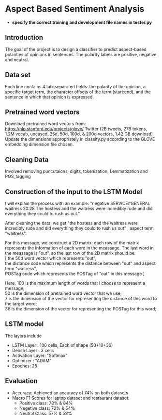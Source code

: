 # Aspect Based Sentiment Analysis
  - **specify the correct training and development file names in tester.py**

## Introduction 
The goal of the project is to design a classifier to predict aspect-based polarities of opinions in
sentences. The polarity labels are positive, negative and neutral. 

## Data set
Each line contains 4 tab-separated fields: the polarity of the opinion, a specific target term, the character offsets of the term (start:end), and the
sentence in which that opinion is expressed.  

## Pretrained word vectors
Download pretrained word vectors from: https://nlp.stanford.edu/projects/glove/
Twitter (2B tweets, 27B tokens, 1.2M vocab, uncased, 25d, 50d, 100d, & 200d vectors, 1.42 GB download)
Update the dimensions appropriately in classify.py according to the GLOVE embedding dimension file chosen. 


## Cleaning Data
Involved removing puncutaions, digits, tokenization, Lemmatization and POS_tagging

## Construction of the input to the LSTM Model
I will explain the process with an example:
"negative SERVICE#GENERAL waitress 20:28 The hostess and the waitress were incredibly rude and did everything they could to rush us out."  

After cleaning the data, we get "the hostess and the waitress were incredibly rude and did everything they could to rush us out" , aspect term "waitress".  

For this message, we construct a 2D matrix: each row of the matrix represents the information of each word in the meassage. The last word in the meassage is "out", so the last row of the 2D matrix should be:   
[ the 50d word vector which represents "out",   
the distance code which represents the distance between "out" and aspect term "waitress",  
POSTag code which represents the POSTag of "out" in this message ]

Here, 100 is the maximum length of words that I choose to represent a message;  
50 is the dimension of pretrained word vector that we use;  
7 is the dimension of the vector for representing the distance of this word to the target word;  
36 is the dimension of the vector for representing the POSTag for this word;


## LSTM model
The layers include
  - LSTM Layer : 100 cells; Each of shape (50+10+36)
  - Dense Layer : 3 cells
  - Activation Layer: "Softmax"
  - Optimizer : "ADAM"
  - Epoches: 25

## Evaluation
  - Accuracy: Achieved an accuracy of 74% on both datasets
  - Macro F1 Scores for laptop dataset and restaurant dataset:
    - Positive class: 78% & 84%
    - Negetive class: 72% & 54%
    - Neutral Class: 57%  & 58%
